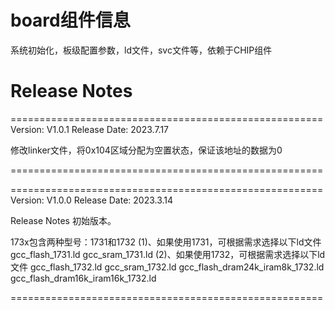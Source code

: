 # board组件信息
系统初始化，板级配置参数，ld文件，svc文件等，依赖于CHIP组件

# Release Notes

======================================================
Version: V1.0.1
Release Date: 2023.7.17

修改linker文件，将0x104区域分配为空置状态，保证该地址的数据为0
	  
======================================================	  


======================================================
Version: V1.0.0
Release Date: 2023.3.14

Release Notes
初始版本。

173x包含两种型号：1731和1732
(1)、如果使用1731，可根据需求选择以下ld文件
      gcc_flash_1731.ld
      gcc_sram_1731.ld
(2)、如果使用1732，可根据需求选择以下ld文件
      gcc_flash_1732.ld
      gcc_sram_1732.ld
      gcc_flash_dram24k_iram8k_1732.ld
      gcc_flash_dram16k_iram16k_1732.ld
	  
======================================================	  